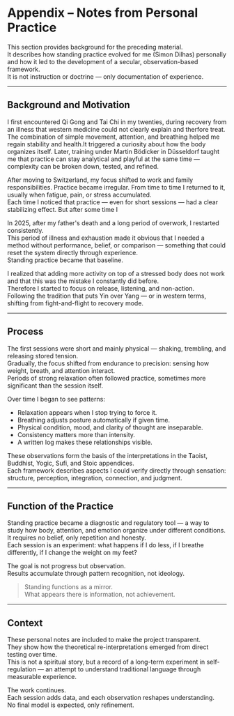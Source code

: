 # Appendix – Notes from Personal Practice

This section provides background for the preceding material.  
It describes how standing practice evolved for me (Simon Dilhas) personally and how it led to the development of a secular, observation-based framework.  
It is not instruction or doctrine — only documentation of experience.

---

## Background and Motivation

I first encountered Qi Gong and Tai Chi in my twenties, during recovery from an illness that western medicine could not clearly explain and therfore treat.  
The combination of simple movement, attention, and breathing helped me regain stability and health.It triggered a curiosity about how the body organizes itself. Later, training under Martin Bödicker in Düsseldorf taught me that practice can stay analytical and playful at the same time — complexity can be broken down, tested, and refined.

After moving to Switzerland, my focus shifted to work and family responsibilities. Practice became irregular. From time to time I returned to it, usually when fatigue, pain, or stress accumulated.  
Each time I noticed that practice — even for short sessions — had a clear stabilizing effect. But after some time I 

In 2025, after my father's death and a long period of overwork, I restarted consistently.  
This period of illness and exhaustion made it obvious that I needed a method without performance, belief, or comparison — something that could reset the system directly through experience.  
Standing practice became that baseline.

I realized that adding more activity on top of a stressed body does not work and that this was the mistake I constantly did before.  
Therefore I started to focus on release, listening, and non-action.  
Following the tradition that puts Yin over Yang — or in western terms, shifting from fight-and-flight to recovery mode.

---

## Process

The first sessions were short and mainly physical — shaking, trembling, and releasing stored tension.  
Gradually, the focus shifted from endurance to precision: sensing how weight, breath, and attention interact.  
Periods of strong relaxation often followed practice, sometimes more significant than the session itself.

Over time I began to see patterns:
- Relaxation appears when I stop trying to force it.  
- Breathing adjusts posture automatically if given time.  
- Physical condition, mood, and clarity of thought are inseparable.  
- Consistency matters more than intensity.  
- A written log makes these relationships visible.

These observations form the basis of the interpretations in the Taoist, Buddhist, Yogic, Sufi, and Stoic appendices.  
Each framework describes aspects I could verify directly through sensation: structure, perception, integration, connection, and judgment.

---

## Function of the Practice

Standing practice became a diagnostic and regulatory tool — a way to study how body, attention, and emotion organize under different conditions.  
It requires no belief, only repetition and honesty.  
Each session is an experiment: what happens if I do less, if I breathe differently, if I change the weight on my feet?

The goal is not progress but observation.  
Results accumulate through pattern recognition, not ideology.

> Standing functions as a mirror.  
> What appears there is information, not achievement.

---

## Context

These personal notes are included to make the project transparent.  
They show how the theoretical re-interpretations emerged from direct testing over time.  
This is not a spiritual story, but a record of a long-term experiment in self-regulation — an attempt to understand traditional language through measurable experience.

The work continues.  
Each session adds data, and each observation reshapes understanding.  
No final model is expected, only refinement.

